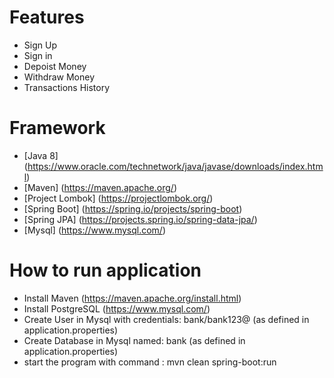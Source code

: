 # Features
- Sign Up
- Sign in
- Depoist Money
- Withdraw Money
- Transactions History

# Framework
- [Java 8] (https://www.oracle.com/technetwork/java/javase/downloads/index.html)
- [Maven] (https://maven.apache.org/)
- [Project Lombok] (https://projectlombok.org/)
- [Spring Boot] (https://spring.io/projects/spring-boot)
- [Spring JPA] (https://projects.spring.io/spring-data-jpa/)
- [Mysql] (https://www.mysql.com/)

# How to run application
- Install Maven (https://maven.apache.org/install.html)
- Install PostgreSQL (https://www.mysql.com/)
- Create User in Mysql with credentials: bank/bank123@ (as defined in application.properties)
- Create Database in Mysql named: bank (as defined in application.properties)
- start the program with command : mvn clean spring-boot:run
